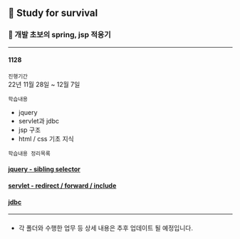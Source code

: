 
## 🌟 Study for survival

### 📍 개발 초보의 spring, jsp 적응기

----

#### 1128


`진행기간`     
22년 11월 28일 ~ 12월 7일     

`학습내용` 
- jquery
- servlet과 jdbc
- jsp 구조
- html / css 기초 지식

`학습내용 정리목록`      
#### [jquery - sibling selector](https://github.com/ssook1222/Study-for-survival/tree/master/1128/jquery/jquery_selector.md)
#### [servlet - redirect / forward / include](https://github.com/ssook1222/Study-for-survival/tree/master/1128/servlet/servlet_redirect_forward_include.md)
#### [jdbc](https://github.com/ssook1222/Study-for-survival/tree/master/1128/servlet/jdbc.md)


---

#### 

* 각 폴더와 수행한 업무 등 상세 내용은 추후 업데이트 될 예정입니다.

